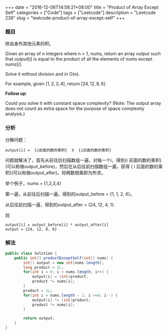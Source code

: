 +++
date = "2016-12-06T14:58:21+08:00"
title = "Product of Array Except Self"
categories = ["Code"]
tags = ["Leetcode"]
description = "Leetcode 238"
slug = "leetcode-product-of-array-except-self"
+++

### 题目

除自身外其他元素的积。

Given an array of n integers where n > 1, nums, return an array output such that $output[i]$ is equal to the product of all the elements of nums except $nums[i]$.

Solve it without division and in O(n).

For example, given $[1,2,3,4]$, return $[24,12,8,6]$.

__Follow up__:

Could you solve it with constant space complexity? (Note: The output array does not count as extra space for the purpose of space complexity analysis.)

### 分析

分解问题：

```console
output[i] =  {i前面的数的乘积}  X  {i后面的数的乘积}
```

问题就解决了，首先从前往后扫描数组一遍，对每一个i，得到{i 前面的数的乘积}(可以称做output_before)，然后在从后往前扫描数组一遍，获得 { i 后面的数的乘积}(可以称做output_after)。将两数相乘即为所求。

举个例子，nums = {1,2,3,4}

第一遍，从前往后扫描一遍，得到的output_before = {1, 1, 2, 6}。

从后往前扫描一遍，得到的output_after = {24, 12, 4, 1}.

则

```console
output[i] = output_before[i] * output_after[i]
output = {24, 12, 8, 6}
```

### 解法

```java
public class Solution {
    public int[] productExceptSelf(int[] nums) {
        int[] output = new int[nums.length];
        long product = 1L;
        for(int i = 0; i < nums.length; i++) {
            output[i] = (int)product;
            product *= nums[i];
        }
        product = 1L;
        for(int i = nums.length - 1; i >=0; i--) {
            output[i] *= (int)product;
            product *= nums[i];
        }

        return output;
    }
}
```